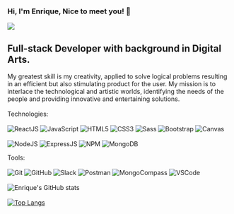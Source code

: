 ###  Hi, I'm Enrique, Nice to meet you! 👋
<img  src="https://i.pinimg.com/originals/1c/a7/49/1ca74946ed770bb635e4de4711bd861f.gif">


## Full-stack Developer with background in Digital Arts.
My greatest skill is my creativity, applied to solve logical problems resulting in an efficient but also stimulating product for the user.
My mission is to interlace the technological and artistic worlds, identifying the needs of the people and providing innovative and entertaining solutions.
<br/>
<br/>
Technologies:
<br/>
<br/>
<img alt='ReactJS' src='https://img.shields.io/badge/-ReactJS-51CBF2?style=flat&logo=react&logoColor=black' />
<img alt='JavaScript' src='https://img.shields.io/badge/-Javascript-F7DF1E?logo=javascript&logoColor=white&style=plastic' />
<img alt='HTML5' src='https://img.shields.io/badge/-HTML5-E34F26?logo=html5&logoColor=white&style=plastic' />
<img alt='CSS3' src='https://img.shields.io/badge/-CSS3-1572B6?logo=css3&logoColor=white&style=plastic' />
<img alt='Sass' src="https://img.shields.io/badge/-Sass-CC6699?style=flat&logo=sass&logoColor=white&style=plastic" />
<img alt='Bootstrap' src='https://img.shields.io/badge/-Bootsrap-7952B3?logo=bootstrap&logoColor=white&style=plastic' />
<img alt='Canvas' src='https://img.shields.io/badge/-Canvas-E05F2C?logo=canvas&logoColor=white&style=plastic' />
<br/>
<br/>
<img alt='NodeJS' src='https://img.shields.io/badge/-NodeJs-339933?logo=Nodejs&logoColor=white&style=plastic' />
<img alt='ExpressJS' src='http://img.shields.io/badge/-Express-black?style=flat&logo=express&logoColor=yellow&style=plastic' />
<img alt='NPM' src='https://img.shields.io/badge/-NPM-CB3837?style=flat&logo=npm&logoColor=white&style=plastic' />
<img alt='MongoDB' src='http://img.shields.io/badge/-MongoDB-47A248?style=flat&logo=mongodb&logoColor=yellow&style=plastic' />

Tools:
<br/>
<br/>
<img alt='Git' src='https://img.shields.io/badge/-Git-F05032?logo=git&logoColor=white&style=plastic' />
<img alt='GitHub' src='https://img.shields.io/badge/-Github-181717?style=flat&logo=github&logoColor=white&style=plastic' />
<img alt='Slack' src='https://img.shields.io/badge/-Slack-4A154B?style=flat&logo=slack&logoColor=white&style=plastic' />
<img alt='Postman' src='https://img.shields.io/badge/-Postman-FF6C37?style=flat&logo=postman&logoColor=white&style=plastic' />
<img alt='MongoCompass' src='http://img.shields.io/badge/-MongoCompass-47A248?style=flat&logo=mongodb&logoColor=white&style=plastic' />
<img alt='VSCode' src='https://img.shields.io/badge/-VSCode-007ACC?style=flat&logo=visual-studio-code&logoColor=white&style=plastic' />
<br/>
<br/>
![Enrique's GitHub stats](https://github-readme-stats.vercel.app/api?username=enriquedonaire&show_icons=true&theme=radical)
<br/>
<br/>
[![Top Langs](https://github-readme-stats.vercel.app/api/top-langs/?username=enriquedonaire&layout=compact&langs_count=8&show_icons=true&theme=radical)](https://github.com/enriquedonaire/github-readme-stats) 

